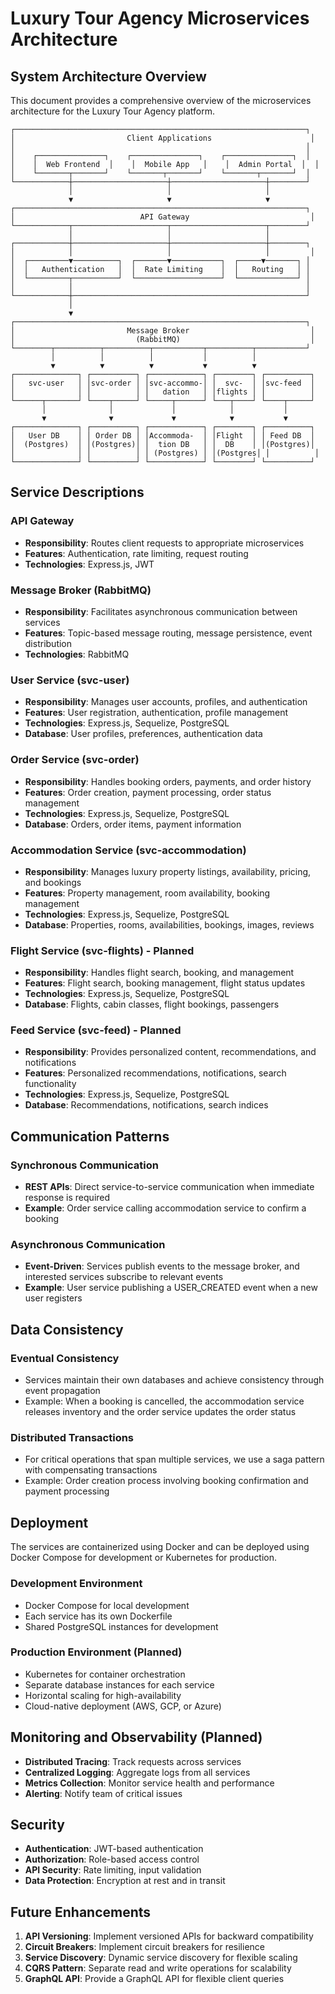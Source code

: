 # Luxury Tour Agency Microservices Architecture

## System Architecture Overview

This document provides a comprehensive overview of the microservices architecture for the Luxury Tour Agency platform.

```
┌─────────────────────────────────────────────────────────────────┐
│                         Client Applications                      │
│                                                                 │
│    ┌───────────────┐    ┌───────────────┐    ┌───────────────┐  │
│    │  Web Frontend  │    │  Mobile App   │    │  Admin Portal  │  │
│    └───────┬───────┘    └───────┬───────┘    └───────┬───────┘  │
└────────────┼─────────────────────┼─────────────────────┼────────┘
             │                     │                     │
             ▼                     ▼                     ▼
┌─────────────────────────────────────────────────────────────────┐
│                            API Gateway                           │
└────────────┬─────────────────────┬─────────────────────┬────────┘
             │                     │                     │
┌────────────┼─────────────────────┼─────────────────────┼────────┐
│            │                     │                     │         │
│  ┌─────────▼──────────┐  ┌───────▼───────────┐  ┌─────▼───────┐ │
│  │   Authentication   │  │  Rate Limiting    │  │   Routing   │ │
│  └─────────┬──────────┘  └───────────────────┘  └─────────────┘ │
│            │                                                    │
└────────────┼────────────────────────────────────────────────────┘
             │
             ▼
┌─────────────────────────────────────────────────────────────────┐
│                         Message Broker                           │
│                           (RabbitMQ)                             │
└────────┬──────────┬──────────┬───────────┬──────────┬───────────┘
         │          │          │           │          │
         ▼          ▼          ▼           ▼          ▼
┌──────────────┐ ┌──────────┐ ┌────────────┐ ┌────────┐ ┌──────────┐
│   svc-user   │ │svc-order │ │svc-accommo-│ │  svc-  │ │svc-feed  │
│              │ │          │ │   dation   │ │flights │ │          │
└──────┬───────┘ └────┬─────┘ └─────┬──────┘ └───┬────┘ └────┬─────┘
       │              │             │            │           │
       ▼              ▼             ▼            ▼           ▼
┌──────────────┐ ┌──────────┐ ┌────────────┐ ┌────────┐ ┌──────────┐
│   User DB    │ │ Order DB │ │Accommoda-  │ │Flight  │ │ Feed DB  │
│  (Postgres)  │ │(Postgres)│ │  tion DB   │ │  DB    │ │(Postgres)│
│              │ │          │ │ (Postgres) │ │(Postgres│ │          │
└──────────────┘ └──────────┘ └────────────┘ └────────┘ └──────────┘
```

## Service Descriptions

### API Gateway
- **Responsibility**: Routes client requests to appropriate microservices
- **Features**: Authentication, rate limiting, request routing
- **Technologies**: Express.js, JWT

### Message Broker (RabbitMQ)
- **Responsibility**: Facilitates asynchronous communication between services
- **Features**: Topic-based message routing, message persistence, event distribution
- **Technologies**: RabbitMQ

### User Service (svc-user)
- **Responsibility**: Manages user accounts, profiles, and authentication
- **Features**: User registration, authentication, profile management
- **Technologies**: Express.js, Sequelize, PostgreSQL
- **Database**: User profiles, preferences, authentication data

### Order Service (svc-order)
- **Responsibility**: Handles booking orders, payments, and order history
- **Features**: Order creation, payment processing, order status management
- **Technologies**: Express.js, Sequelize, PostgreSQL
- **Database**: Orders, order items, payment information

### Accommodation Service (svc-accommodation)
- **Responsibility**: Manages luxury property listings, availability, pricing, and bookings
- **Features**: Property management, room availability, booking management
- **Technologies**: Express.js, Sequelize, PostgreSQL
- **Database**: Properties, rooms, availabilities, bookings, images, reviews

### Flight Service (svc-flights) - Planned
- **Responsibility**: Handles flight search, booking, and management
- **Features**: Flight search, booking management, flight status updates
- **Technologies**: Express.js, Sequelize, PostgreSQL
- **Database**: Flights, cabin classes, flight bookings, passengers

### Feed Service (svc-feed) - Planned
- **Responsibility**: Provides personalized content, recommendations, and notifications
- **Features**: Personalized recommendations, notifications, search functionality
- **Technologies**: Express.js, Sequelize, PostgreSQL
- **Database**: Recommendations, notifications, search indices

## Communication Patterns

### Synchronous Communication
- **REST APIs**: Direct service-to-service communication when immediate response is required
- **Example**: Order service calling accommodation service to confirm a booking

### Asynchronous Communication
- **Event-Driven**: Services publish events to the message broker, and interested services subscribe to relevant events
- **Example**: User service publishing a USER_CREATED event when a new user registers

## Data Consistency

### Eventual Consistency
- Services maintain their own databases and achieve consistency through event propagation
- Example: When a booking is cancelled, the accommodation service releases inventory and the order service updates the order status

### Distributed Transactions
- For critical operations that span multiple services, we use a saga pattern with compensating transactions
- Example: Order creation process involving booking confirmation and payment processing

## Deployment

The services are containerized using Docker and can be deployed using Docker Compose for development or Kubernetes for production.

### Development Environment
- Docker Compose for local development
- Each service has its own Dockerfile
- Shared PostgreSQL instances for development

### Production Environment (Planned)
- Kubernetes for container orchestration
- Separate database instances for each service
- Horizontal scaling for high-availability
- Cloud-native deployment (AWS, GCP, or Azure)

## Monitoring and Observability (Planned)

- **Distributed Tracing**: Track requests across services
- **Centralized Logging**: Aggregate logs from all services
- **Metrics Collection**: Monitor service health and performance
- **Alerting**: Notify team of critical issues

## Security

- **Authentication**: JWT-based authentication
- **Authorization**: Role-based access control
- **API Security**: Rate limiting, input validation
- **Data Protection**: Encryption at rest and in transit

## Future Enhancements

1. **API Versioning**: Implement versioned APIs for backward compatibility
2. **Circuit Breakers**: Implement circuit breakers for resilience
3. **Service Discovery**: Dynamic service discovery for flexible scaling
4. **CQRS Pattern**: Separate read and write operations for scalability
5. **GraphQL API**: Provide a GraphQL API for flexible client queries